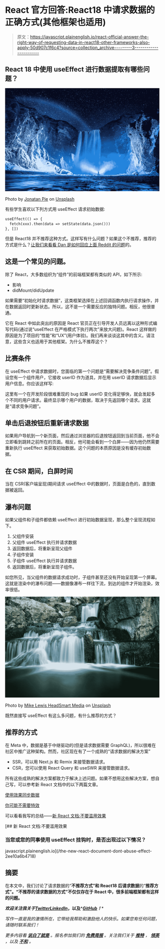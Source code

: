 # React 官方回答:React18 中请求数据的正确方式(其他框架也适用)

> 原文：<https://javascript.plainenglish.io/react-official-answer-the-right-way-of-requesting-data-in-react18-other-frameworks-also-apply-50d907c1f6c4?source=collection_archive---------3----------------------->

## React 18 中使用 useEffect 进行数据提取有哪些问题？

![](img/7ac577546ac5b689083eb19d7ba7c794.png)

Photo by [Jonatan Pie](https://unsplash.com/@r3dmax?utm_source=medium&utm_medium=referral) on [Unsplash](https://unsplash.com?utm_source=medium&utm_medium=referral)

有些学生喜欢以下列方式用 useEffect 请求初始数据:

```
useEffect(() => {
  fetch(xxx).then(data => setState(data.json()))
}, [])
```

但是 React18 并不推荐这种方式。这样写有什么问题？如果这个不推荐，推荐的方式是什么？[让我们来看看 Dan 是如何回应上面 Reddit 的问题](https://www.reddit.com/r/reactjs/comments/vi6q6f/what_is_the_recommended_way_to_load_data_for/)的。

## 这是一个常见的问题。

除了 React，大多数组织为“组件”的前端框架都有类似的 API，如下所示:

*   影响
*   didMount/didUpdate

如果需要“初始化时请求数据”，这类框架选择在上述回调函数内执行请求操作，并在数据返回时更新状态。所以，这不是一个需要反应的独特问题。相反，他很普通。

它在 React 中如此突出的原因是 React 官员正在引导开发人员远离以这种形式编写代码(通过说“useEffect 在严格模式下执行两次”来放大问题)。React 这样做的原因是为了项目的“性能”和“UX”(用户体验)。我们再来谈谈这其中的含义。请注意，这些含义也适用于其他框架。为什么不推荐这个？

## **比赛条件**

在 useEffect 中请求数据时，您面临的第一个问题是“需要解决竞争条件问题”。假设您有一个组件用户，它接收 userID 作为道具，并在用 userID 请求数据后显示用户信息。你应该这样写:

这里有一个在开发阶段很难重现的 bug 如果 userID 变化得足够快，就会发起多个不同的用户请求。最终显示哪个用户的数据，取决于先返回哪个请求。这就是“请求竞争问题”。

## 单击后退按钮后重新请求数据

如果用户导航到一个新页面，然后通过浏览器的后退按钮返回到当前页面，他不会立即看到跳转之前所在的页面。相反，他可能会看到一个白屏——因为他仍然需要重新执行 useEffect 来获取初始数据。这个问题的本质原因是没有缓存初始数据。

## 在 CSR 期间，白屏时间

当在 CSR(客户端呈现)期间请求 useEffect 中的数据时，页面是白色的，直到数据被返回。

## 瀑布问题

如果父组件和子组件都依赖 useEffect 进行初始数据呈现，那么整个呈现流程如下。

1.  父组件安装
2.  父组件 useEffect 执行并请求数据
3.  返回数据后，将重新呈现父组件
4.  子组件安装
5.  子组件 useEffect 执行并请求数据
6.  返回数据后，将重新呈现子组件。

如您所见，当父组件的数据请求成功时，子组件甚至还没有开始呈现第一个屏幕。这就是渲染中的瀑布问题——数据像瀑布一样往下流，到达的组件才开始渲染，效率很低。

![](img/a74120c719dedb137486068b38cd88a8.png)

Photo by [Mike Lewis HeadSmart Media](https://unsplash.com/@mikeanywhere?utm_source=medium&utm_medium=referral) on [Unsplash](https://unsplash.com?utm_source=medium&utm_medium=referral)

既然直接写 useEffect 有这么多问题，有什么推荐的方式？

## 推荐的方式

在 Meta 中，数据是基于中继驱动的(但是请求数据需要 GraphQL)，所以很难在社区中推广这种架构。然而，社区现在有了一个成熟的“请求数据的解决方案”

*   SSR，可以用 Next.js 和 Remix 来接管数据请求。
*   CSR，您可以使用 React Query 和 useSWR 来接管数据请求。

所有这些成熟的解决方案都致力于解决上述问题。如果不想用这些解决方案，想自己写，可以参考新 React 文档中的以下两篇文章。

[使用效果同步数据](https://beta.reactjs.org/learn/synchronizing-with-effects#fetching-data)

[你可能不需要特效](https://beta.reactjs.org/learn/you-might-not-need-an-effect#fetching-data)

可以看看我写的总结——[新 React 文档:不要滥用效果](/the-new-react-document-dont-abuse-effect-2ee10a6b4718?source=your_stories_page-------------------------------------)

[](/the-new-react-document-dont-abuse-effect-2ee10a6b4718) [## 新 React 文档:不要滥用效果

### 当您或您的同事使用 useEffect 挂钩时，是否出现过以下情况？

javascript.plainenglish.io](/the-new-react-document-dont-abuse-effect-2ee10a6b4718) 

## 摘要

在本文中，我们讨论了请求数据的“**不推荐方式”和 React18 后请求数据**的“**推荐方式”。“不推荐的请求数据的方式”不仅仅存在于 React 中，很多前端框架都有这样的问题。**

***欢迎关注我关于***[***Twitter***](https://twitter.com/yanghui0324)*[***LinkedIn***](https://www.linkedin.com/in/hui-yang-075076245/)***，以及***[***GitHub***](https://github.com/guchen-yh)***！****

*写作一直是我的激情所在，它带给我帮助和激励他人的快乐。如果您有任何问题，请随时联系我们！*

**更多内容看* [***说白了就是***](https://plainenglish.io/) *。报名参加我们的* [***免费周报***](http://newsletter.plainenglish.io/) *。关注我们关于* [***推特***](https://twitter.com/inPlainEngHQ) ， [***领英***](https://www.linkedin.com/company/inplainenglish/) *，以及* [***不和***](https://discord.gg/GtDtUAvyhW) *。**